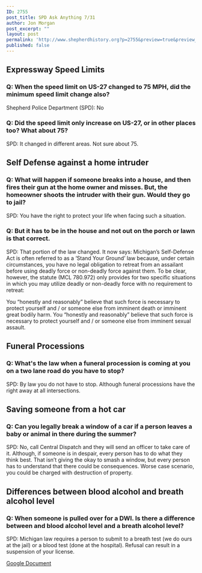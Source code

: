 ```yaml
---
ID: 2755
post_title: SPD Ask Anything 7/31
author: Jon Morgan
post_excerpt: ""
layout: post
permalink: 'http://www.shepherdhistory.org?p=2755&preview=true&preview_id=2755'
published: false
---
```

<h2>Expressway Speed Limits</h2>
<h3>Q: When the speed limit on US-27 changed to 75 MPH, did the minimum speed limit change also?</h3>
<p></p>
<p>Shepherd Police Department (SPD): No</p>
<h3>Q: Did the speed limit only increase on US-27, or in other places too? What about 75?</h3>
<p></p>
<p>SPD: It changed in different areas. Not sure about 75.</p>
<h2>Self Defense against a home intruder</h2>
<h3>Q: What will happen if someone breaks into a house, and then fires their gun at the home owner and misses. But, the homeowner shoots the intruder with their gun. Would they go to jail?</h3>
<p></p>
<p>SPD: You have the right to protect your life when facing such a situation.</p>
<h3>Q: But it has to be in the house and not out on the porch or lawn is that correct.</h3>
<p>
SPD: That portion of the law changed. It now says: Michigan’s Self-Defense Act is often referred to as a ‘Stand Your Ground’ law because, under certain circumstances, you have no legal obligation to retreat from an assailant before using deadly force or non-deadly force against them. To be clear, however, the statute (MCL 780.972) only provides for two specific situations in which you may utilize deadly or non-deadly force with no requirement to retreat:

You “honestly and reasonably” believe that such force is necessary to protect yourself and / or someone else from imminent death or imminent great bodily harm.
You “honestly and reasonably” believe that such force is necessary to protect yourself and / or someone else from imminent sexual assault.</p>
<p></p>
<h2>Funeral Processions</h2>
<h3>Q: What's the law when a funeral procession is coming at you on a two lane road do you have to stop?</h3>
<p>SPD: By law you do not have to stop. Although funeral processions have the right away at all intersections.</p>
<h2>Saving someone from a hot car</h2>
<h3>Q: Can you legally break a window of a car if a person leaves a baby or animal in there during the summer?</h3>
<p></p>
<p>SPD: No, call Central Dispatch and they will send an officer to take care of it.  Although, if someone is in despair, every person has to do what they think best. That isn’t giving the okay to smash a window, but every person has to understand that there could be consequences. Worse case scenario, you could be charged with destruction of property.</p>
<p></p>
<h2>Differences between blood alcohol and breath alcohol level</h2>
<h3>Q: When someone is pulled over for a DWI. Is there a difference between and blood alcohol level and a breath alcohol level?</h3>
<p></p>
<p>SPD: Michigan law requires a person to submit to a breath test (we do ours at the jail) or a blood test (done at the hospital). Refusal can result in a suspension of your license.</p>
<p></p>
<p></p>
<p></p>
<p><a href="https://docs.google.com/document/d/1bQcZ8MjM9lMCR6EhKmX1zAHqj8foXQEj2BxDAkNwwJw/edit?usp=sharing">Google Document</a></p>